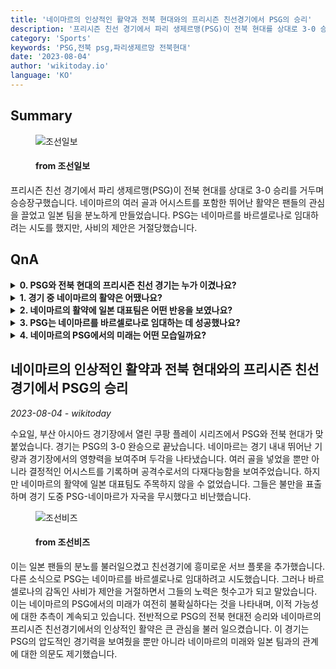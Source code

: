 ```yaml
---
title: '네이마르의 인상적인 활약과 전북 현대와의 프리시즌 친선경기에서 PSG의 승리'
description: '프리시즌 친선 경기에서 파리 생제르맹(PSG)이 전북 현대를 상대로 3-0 승리를 거두며 승승장구했습니다. 네이마르의 여러 골과 어시스트를 포함한 뛰어난 활약은 팬들의 관심을 끌었고 일본 팀을 분노하게 만들었습니다. PSG는 네이마르를 바르셀로나로 임대하려는 시도를 했지만, 사비의 제안은 거절당했습니다.'
category: 'Sports'
keywords: 'PSG,전북 psg,파리생제르망 전북현대'
date: '2023-08-04'
author: 'wikitoday.io'
language: 'KO'
---
```


## Summary



<figure>
    <img src="https://images.chosun.com/resizer/NjE8TdcnZKUnaVQMez997xJ9LQ8=/650x341/filters:focal(326x22:336x32)/cloudfront-ap-northeast-1.images.arcpublishing.com/chosun/IP2QLTORFOYOPVHNIRGD7ECB7Q.jpg" alt="조선일보" />
    <figcaption>
        <h4> from 조선일보</h4>
    </figcaption>
</figure>


프리시즌 친선 경기에서 파리 생제르맹(PSG)이 전북 현대를 상대로 3-0 승리를 거두며 승승장구했습니다. 네이마르의 여러 골과 어시스트를 포함한 뛰어난 활약은 팬들의 관심을 끌었고 일본 팀을 분노하게 만들었습니다. PSG는 네이마르를 바르셀로나로 임대하려는 시도를 했지만, 사비의 제안은 거절당했습니다.


## QnA

    
<details>
        <summary><b>0. PSG와 전북 현대의 프리시즌 친선 경기는 누가 이겼나요?</b></summary>
        PSG가 전북 현대를 상대로 3-0 승리를 거두며 승승장구했습니다.
    </details>
    
<details>
        <summary><b>1. 경기 중 네이마르의 활약은 어땠나요?</b></summary>
        네이마르는 여러 골을 넣었고 결정적인 어시스트를 제공했습니다.
    </details>
    
<details>
        <summary><b>2. 네이마르의 활약에 일본 대표팀은 어떤 반응을 보였나요?</b></summary>
        일본 대표팀은 경기 도중 PSG-네이마르가 자국을 무시했다고 비난하며 불만을 표출했습니다.
    </details>
    
<details>
        <summary><b>3. PSG는 네이마르를 바르셀로나로 임대하는 데 성공했나요?</b></summary>
        아니요, PSG의 네이마르 임대 시도는 바르셀로나의 감독인 사비에 의해 거부되었습니다.
    </details>
    
<details>
        <summary><b>4. 네이마르의 PSG에서의 미래는 어떤 모습일까요?</b></summary>
        네이마르의 PSG에서의 미래는 여전히 불확실하며, 이적 가능성에 대한 추측이 계속되고 있습니다.
    </details>
    


## 네이마르의 인상적인 활약과 전북 현대와의 프리시즌 친선경기에서 PSG의 승리

_2023-08-04 - wikitoday_

수요일, 부산 아시아드 경기장에서 열린 쿠팡 플레이 시리즈에서 PSG와 전북 현대가 맞붙었습니다. 경기는 PSG의 3-0 완승으로 끝났습니다. 네이마르는 경기 내내 뛰어난 기량과 경기장에서의 영향력을 보여주며 두각을 나타냈습니다. 여러 골을 넣었을 뿐만 아니라 결정적인 어시스트를 기록하며 공격수로서의 다재다능함을 보여주었습니다. 하지만 네이마르의 활약에 일본 대표팀도 주목하지 않을 수 없었습니다. 그들은 불만을 표출하며 경기 도중 PSG-네이마르가 자국을 무시했다고 비난했습니다.


<figure>
    <img src="https://biz.chosun.com/resizer/Mh9kzVU2BBM4y7ocFNdq1nzPHp4=/650x341/smart/cloudfront-ap-northeast-1.images.arcpublishing.com/chosunbiz/57DV7MBQH4KDA2AACVIVDBLSHU.jpg" alt="조선비즈" />
    <figcaption>
        <h4> from 조선비즈</h4>
    </figcaption>
</figure>


이는 일본 팬들의 분노를 불러일으켰고 친선경기에 흥미로운 서브 플롯을 추가했습니다. 다른 소식으로 PSG는 네이마르를 바르셀로나로 임대하려고 시도했습니다. 그러나 바르셀로나의 감독인 사비가 제안을 거절하면서 그들의 노력은 헛수고가 되고 말았습니다. 이는 네이마르의 PSG에서의 미래가 여전히 불확실하다는 것을 나타내며, 이적 가능성에 대한 추측이 계속되고 있습니다. 전반적으로 PSG의 전북 현대전 승리와 네이마르의 프리시즌 친선경기에서의 인상적인 활약은 큰 관심을 불러 일으켰습니다. 이 경기는 PSG의 압도적인 경기력을 보여줬을 뿐만 아니라 네이마르의 미래와 일본 팀과의 관계에 대한 의문도 제기했습니다.
